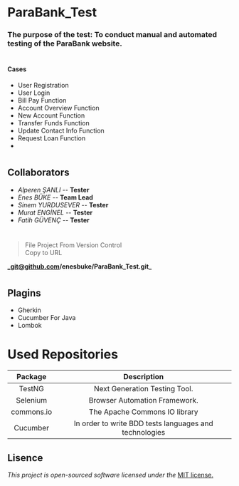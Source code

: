 # ParaBank_Test
### The purpose of the test: To conduct manual and automated testing of the ParaBank website.
#
#### Cases
- User Registration
- User Login
- Bill Pay Function
- Account Overview Function
- New Account Function
- Transfer Funds Function
- Update Contact Info Function
- Request Loan Function
- 
#
## Collaborators
 * _Alperen ŞANLI_ -- **Tester**
 *  _Enes BÜKE_ --  **Team Lead**
 * _Sinem YURDUSEVER_ -- **Tester**
 * _Murat ENGİNEL_ -- **Tester**
 * _Fatih GÜVENÇ_ -- **Tester**
   
#
#

> File Project From Version Control  
> Copy to URL  
   
**_git@github.com/enesbuke/ParaBank_Test.git_**
#

## Plagins

- Gherkin
- Cucumber For Java
- Lombok

# Used Repositories

| Package   |  Description  |
|:-------:|:------:|
| TestNG | Next Generation Testing Tool. |
| Selenium | Browser Automation Framework. |
| commons.io | The Apache Commons IO library |
|Cucumber | In order to write BDD tests languages and technologies |

## **Lisence**  

_This project is open-sourced software licensed under the_ [MIT license.](Lisence.md)
